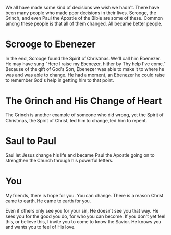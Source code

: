 We all have made some kind of decisions we wish we hadn't. There have been many people who made poor decisions in their lives. Scrooge, the Grinch, and even Paul the Apostle of the Bible are some of these. Common among these people is that all of them changed. All became better people.

# Scrooge to Ebenezer
In the end, Scrooge found the Spirit of Christmas. We'll call him Ebenezer.
He may have sung "Here I raise my Ebenezer, hither by Thy help I've come." Because of the gift of God's Son, Ebenezer was able to make it to where he was and was able to change. He had a moment, an Ebenezer he could raise to remember God's help in getting him to that point.

# The Grinch and His Change of Heart
The Grinch is another example of someone who did wrong, yet the Spirit of Christmas, the Spirit of Christ, led him to change, led him to repent.

# Saul to Paul
Saul let Jesus change his life and became Paul the Apostle going on to strengthen the Church through his powerful letters.

# You
My friends, there is hope for you. You can change. There is a reason Christ came to earth. He came to earth for you.

Even if others only see you for your sin, He doesn't see you that way. He sees you for the good you do, for who you can become. If you don't yet feel this, or believe this, I invite you to come to know the Savior. He knows you and wants you to feel of His love.
